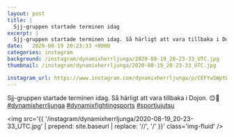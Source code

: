 ```yaml
---
layout: post
title: |
  Sjj-gruppen startade terminen idag
excerpt: |
  Sjj-gruppen startade terminen idag. Så härligt att vara tillbaka i Dojon. 😊💪   
date:   2020-08-19 20:23:33 +0000
categories: instagram
background: /instagram/dynamixherrljunga/2020-08-19_20-23-33_UTC.jpg
thumbnail: /instagram/dynamixherrljunga/2020-08-19_20-23-33_UTC.jpg

instagram_url: https://www.instagram.com/dynamixherrljunga/p/CEFYwSWptWd
---
```

Sjj-gruppen startade terminen idag. Så härligt att vara tillbaka i Dojon. 😊💪 [#dynamixherrljunga](https://www.instagram.com/explore/tags/dynamixherrljunga/) [#dynamixfightingsports](https://www.instagram.com/explore/tags/dynamixfightingsports/) [#sportjujutsu](https://www.instagram.com/explore/tags/sportjujutsu/)



<img src='{{ '/instagram/dynamixherrljunga/2020-08-19_20-23-33_UTC.jpg' | prepend: site.baseurl | replace: '//', '/' }}' class='img-fluid' />
